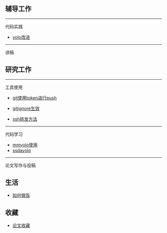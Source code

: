 ## 辅导工作
---
代码实践
- [yolo改进](辅导工作/代码实践/yolo改进.md)
  
---
讲稿

## 研究工作
---
工具使用

- [git使用token进行push](研究工作\工具使用\git使用token进行push.md)

- [gitignore生效](研究工作\工具使用\gitignore生效.md)

- [ssh转发方法](研究工作\工具使用\ssh转发方法.md)

---
代码学习

- [mmyolo使用](研究工作/代码学习/mmyolo使用.md)
- [ssdayolo](研究工作/代码学习/ssdayolo.md)

---
论文写作与投稿


## 生活

- [如何做饭](生活\炒菜.md)

## 收藏


- [论文收藏](收藏\论文.md)


